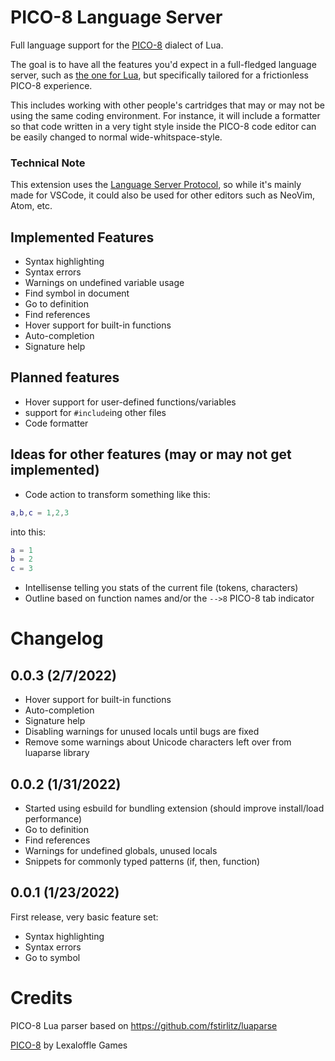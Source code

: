 # PICO-8 Language Server

Full language support for the [PICO-8](https://www.lexaloffle.com/pico-8.php)
dialect of Lua. 

The goal is to have all the features you'd expect in a full-fledged language
server, such as [the one for Lua](https://marketplace.visualstudio.com/items?itemName=sumneko.lua),
but specifically tailored for a frictionless PICO-8 experience.

This includes working with other people's cartridges that may or may not be
using the same coding environment. For instance, it will include a formatter
so that code written in a very tight style inside the PICO-8 code editor can
be easily changed to normal wide-whitspace-style.

### Technical Note

This extension uses the [Language Server Protocol](https://microsoft.github.io/language-server-protocol/),
so while it's mainly made for VSCode, it could also be used for other editors
such as NeoVim, Atom, etc.

## Implemented Features

- Syntax highlighting
- Syntax errors
- Warnings on undefined variable usage
- Find symbol in document
- Go to definition
- Find references
- Hover support for built-in functions
- Auto-completion
- Signature help

## Planned features

- Hover support for user-defined functions/variables
- support for `#include`ing other files
- Code formatter

## Ideas for other features (may or may not get implemented)

- Code action to transform something like this:
```lua
a,b,c = 1,2,3
```
into this:
```lua
a = 1
b = 2
c = 3
```
- Intellisense telling you stats of the current file (tokens, characters)
- Outline based on function names and/or the `-->8` PICO-8 tab indicator

# Changelog

## 0.0.3 (2/7/2022)

- Hover support for built-in functions
- Auto-completion
- Signature help
- Disabling warnings for unused locals until bugs are fixed
- Remove some warnings about Unicode characters left over from luaparse library

## 0.0.2 (1/31/2022)

- Started using esbuild for bundling extension (should improve install/load performance)
- Go to definition
- Find references
- Warnings for undefined globals, unused locals
- Snippets for commonly typed patterns (if, then, function)

## 0.0.1 (1/23/2022)

First release, very basic feature set:
- Syntax highlighting
- Syntax errors
- Go to symbol

# Credits

PICO-8 Lua parser based on https://github.com/fstirlitz/luaparse

[PICO-8](https://www.lexaloffle.com/pico-8.php) by Lexaloffle Games